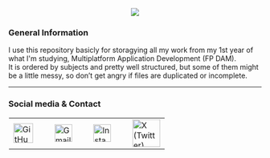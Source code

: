 <p align="center">
  <img src="https://capsule-render.vercel.app/api?type=waving&height=280&color=0:B43A4E,50:FD1D1D,100:FCB045&text=1ºDAM%20Archives📕&fontAlign=50&reversal=false&textBg=false&desc=Yust%20the%20files%20of%20my%20studies%20year&descAlign=55&descAlignY=61&fontAlignY=42&fontColor=0D1117" />
</p>

### General Information

I use this repository basicly for storagying all my work from my 1st year of what I'm studying, Multiplatform Application Development (FP DAM).  
It is ordered by subjects and pretty well structured, but some of them might be a little messy, so don’t get angry if files are duplicated or incomplete.

---

### Social media & Contact

<table border="1" cellspacing="0" cellpadding="0" style="border-color:#ffffff00;">
  <tr>
    <td valign="middle" height="40" style="border-color:#ffffff00;">
      <a href="https://github.com/Amaado" target="_blank" style="text-decoration:none;">
        <img width="39" src="https://icones.pro/wp-content/uploads/2021/06/icone-github-violet.png" alt="GitHub"/>
      </a>
    </td>
    <td style="border-color:#ffffff00;">&nbsp;&nbsp;</td>
    <td valign="middle" height="40" style="border-color:#ffffff00;">
      <a href="https://mail.google.com/mail/?view=cm&to=andresamadocibreiro22@gmail.com" target="_blank" style="text-decoration:none;">
        <img width="35" src="https://upload.wikimedia.org/wikipedia/commons/thumb/e/e4/Antu_gmail.svg/640px-Antu_gmail.svg.png" alt="Gmail"/>
      </a>
    </td>
    <td style="border-color:#ffffff00;">&nbsp;&nbsp;</td>
    <td valign="middle" height="40" style="border-color:#ffffff00;">
      <a href="https://www.instagram.com/amaado_/" target="_blank" style="text-decoration:none;">
        <img width="35" src="https://upload.wikimedia.org/wikipedia/commons/9/95/Instagram_logo_2022.svg" alt="Instagram"/>
      </a>
    </td>
    <td style="border-color:#ffffff00;">&nbsp;&nbsp;</td>
    <td valign="middle" height="40" style="border-color:#ffffff00;">
      <a href="https://x.com/amaado__" target="_blank" style="text-decoration:none;">
        <img width="55" src="https://images.freeimages.com/image/large-previews/4d8/x-twitter-light-blue-logo-5694248.png?fmt=webp&h=350" alt="X (Twitter)"/>
      </a>
    </td>
  </tr>
</table>
